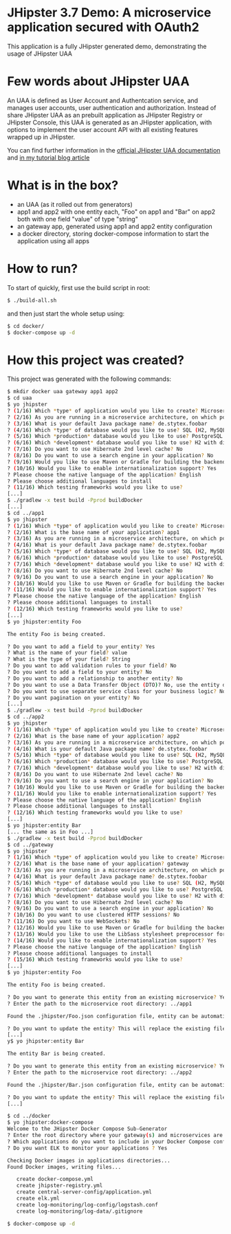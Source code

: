 # JHipster 3.7 Demo: A microservice application secured with OAuth2
This application is a fully JHipster generated demo, demonstrating the usage of JHipster UAA


# Few words about JHipster UAA

An UAA is defined as User Account and Authentcation service, and manages user accounts, user authentication and authorization.
Instead of share JHipster UAA as an prebuilt application as JHipster Registry or JHipster Console, this UAA is generated as an
JHipster application, with options to implement the user account API with all existing features wrapped up in JHipster.

You can find further information in the [official JHipster UAA documentation][] and [in my tutorial blog article][]

# What is in the box?

* an UAA (as it rolled out from generators)
* app1 and app2 with one entity each, "Foo" on app1 and "Bar" on app2 both with one field "value" of type "string"
* an gateway app, generated using app1 and app2 entity configuration
* a docker directory, storing docker-compose information to start the application using all apps

# How to run?

To start of quickly, first use the build script in root:

``` sh
$ ./build-all.sh
```

and then just start the whole setup using:


``` sh
$ cd docker/
$ docker-compose up -d
```
# How this project was created?

This project was generated with the following commands:

``` sh
$ mkdir docker uaa gateway app1 app2
$ cd uaa
$ yo jhipster
? (1/16) Which *type* of application would you like to create? Microservice UAA service
? (2/16) As you are running in a microservice architecture, on which port would like your server to run? It should be unique to avoid port conflicts. 9999
? (3/16) What is your default Java package name? de.stytex.foobar
? (4/16) Which *type* of database would you like to use? SQL (H2, MySQL, PostgreSQL, Oracle)
? (5/16) Which *production* database would you like to use? PostgreSQL
? (6/16) Which *development* database would you like to use? H2 with disk-based persistence
? (7/16) Do you want to use Hibernate 2nd level cache? No
? (8/16) Do you want to use a search engine in your application? No
? (9/16) Would you like to use Maven or Gradle for building the backend? Gradle
? (10/16) Would you like to enable internationalization support? Yes
? Please choose the native language of the application? English
? Please choose additional languages to install
? (11/16) Which testing frameworks would you like to use?
[...]
$ ./gradlew -x test build -Pprod buildDocker
[...]
$ cd ../app1
$ yo jhipster
? (1/16) Which *type* of application would you like to create? Microservice application
? (2/16) What is the base name of your application? app1
? (3/16) As you are running in a microservice architecture, on which port would like your server to run? It should be unique to avoid port conflicts. 8081
? (4/16) What is your default Java package name? de.stytex.foobar
? (5/16) Which *type* of database would you like to use? SQL (H2, MySQL, PostgreSQL, Oracle)
? (6/16) Which *production* database would you like to use? PostgreSQL
? (7/16) Which *development* database would you like to use? H2 with disk-based persistence
? (8/16) Do you want to use Hibernate 2nd level cache? No
? (9/16) Do you want to use a search engine in your application? No
? (10/16) Would you like to use Maven or Gradle for building the backend? Gradle
? (11/16) Would you like to enable internationalization support? Yes
? Please choose the native language of the application? English
? Please choose additional languages to install
? (12/16) Which testing frameworks would you like to use?
[...]
$ yo jhipster:entity Foo

The entity Foo is being created.

? Do you want to add a field to your entity? Yes
? What is the name of your field? value
? What is the type of your field? String
? Do you want to add validation rules to your field? No
? Do you want to add a field to your entity? No
? Do you want to add a relationship to another entity? No
? Do you want to use a Data Transfer Object (DTO)? No, use the entity directly
? Do you want to use separate service class for your business logic? No, the REST controller should use the repository directly
? Do you want pagination on your entity? No
[...]
$ ./gradlew -x test build -Pprod buildDocker
$ cd ../app2
$ yo jhipster
? (1/16) Which *type* of application would you like to create? Microservice application
? (2/16) What is the base name of your application? app2
? (3/16) As you are running in a microservice architecture, on which port would like your server to run? It should be unique to avoid port conflicts. 8082
? (4/16) What is your default Java package name? de.stytex.foobar
? (5/16) Which *type* of database would you like to use? SQL (H2, MySQL, PostgreSQL, Oracle)
? (6/16) Which *production* database would you like to use? PostgreSQL
? (7/16) Which *development* database would you like to use? H2 with disk-based persistence
? (8/16) Do you want to use Hibernate 2nd level cache? No
? (9/16) Do you want to use a search engine in your application? No
? (10/16) Would you like to use Maven or Gradle for building the backend? Gradle
? (11/16) Would you like to enable internationalization support? Yes
? Please choose the native language of the application? English
? Please choose additional languages to install
? (12/16) Which testing frameworks would you like to use?
[...]
$ yo jhipster:entity Bar
[... the same as in Foo ...]
$ ./gradlew -x test build -Pprod buildDocker
$ cd ../gateway
$ yo jhipster
? (1/16) Which *type* of application would you like to create? Microservice gateway
? (2/16) What is the base name of your application? gateway
? (3/16) As you are running in a microservice architecture, on which port would like your server to run? It should be unique to avoid port conflicts. 8080
? (4/16) What is your default Java package name? de.stytex.foobar
? (5/16) Which *type* of database would you like to use? SQL (H2, MySQL, PostgreSQL, Oracle)
? (6/16) Which *production* database would you like to use? PostgreSQL
? (7/16) Which *development* database would you like to use? H2 with disk-based persistence
? (8/16) Do you want to use Hibernate 2nd level cache? No
? (9/16) Do you want to use a search engine in your application? No
? (10/16) Do you want to use clustered HTTP sessions? No
? (11/16) Do you want to use WebSockets? No
? (12/16) Would you like to use Maven or Gradle for building the backend? Gradle
? (13/16) Would you like to use the LibSass stylesheet preprocessor for your CSS? No
? (14/16) Would you like to enable internationalization support? Yes
? Please choose the native language of the application? English
? Please choose additional languages to install
? (15/16) Which testing frameworks would you like to use?
[...]
$ yo jhipster:entity Foo

The entity Foo is being created.

? Do you want to generate this entity from an existing microservice? Yes
? Enter the path to the microservice root directory: ../app1

Found the .jhipster/Foo.json configuration file, entity can be automatically generated!

? Do you want to update the entity? This will replace the existing files for this entity, all your custom code will be overwritten Yes, re generate the entity
[...]
y$ yo jhipster:entity Bar

The entity Bar is being created.

? Do you want to generate this entity from an existing microservice? Yes
? Enter the path to the microservice root directory: ../app2

Found the .jhipster/Bar.json configuration file, entity can be automatically generated!

? Do you want to update the entity? This will replace the existing files for this entity, all your custom code will be overwritten Yes, re generate the entity
[...]

$ cd ../docker
$ yo jhipster:docker-compose
Welcome to the JHipster Docker Compose Sub-Generator
? Enter the root directory where your gateway(s) and microservices are located ../
? Which applications do you want to include in your Docker Compose configuration? app1, app2, gateway, uaa
? Do you want ELK to monitor your applications ? Yes

Checking Docker images in applications directories...
Found Docker images, writing files...

   create docker-compose.yml
   create jhipster-registry.yml
   create central-server-config/application.yml
   create elk.yml
   create log-monitoring/log-config/logstash.conf
   create log-monitoring/log-data/.gitignore

$ docker-compose up -d
```


[official JHipster UAA documentation]: https://jhipster.github.io/using-uaa/
[in my tutorial blog article]: http://stytex.de/blog/2016/09/15/jhipster-3-dot-7-secure-service-communication/
